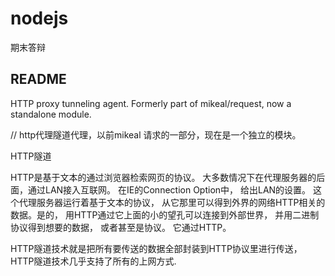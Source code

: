 # nodejs
期末答辩

## README
HTTP proxy tunneling agent. Formerly part of mikeal/request, now a standalone module.

 // http代理隧道代理，以前mikeal 请求的一部分，现在是一个独立的模块。
 
 
 HTTP隧道
 
  HTTP是基于文本的通过浏览器检索网页的协议。 大多数情况下在代理服务器的后面，通过LAN接入互联网。 在IE的Connection Option中， 给出LAN的设置。 这个代理服务器运行着基于文本的协议， 从它那里可以得到外界的网络HTTP相关的数据。是的， 用HTTP通过它上面的小的望孔可以连接到外部世界， 并用二进制协议得到想要的数据， 或者甚至是协议。 它通过HTTP。
  

HTTP隧道技术就是把所有要传送的数据全部封装到HTTP协议里进行传送，HTTP隧道技术几乎支持了所有的上网方式.
